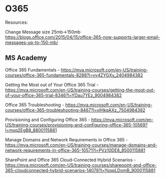 # O365

Resources:

Change Message size 25mb->150mb
https://blogs.office.com/2015/04/15/office-365-now-supports-larger-email-messages-up-to-150-mb/


MS Academy
--------------------------------------------------------------
Office 365 Fundamentals - https://mva.microsoft.com/en-US/training-courses/office-365-fundamentals-8288?l=yy4ZYGXy_2404984382

Getting the Most out of Your Office 365 Trial - https://mva.microsoft.com/en-US/training-courses/getting-the-most-out-of-your-office-365-trial-8346?l=YDau7YEz_9004984382

Office 365 Troubleshooting - https://mva.microsoft.com/en-US/training-courses/office-365-troubleshooting-8467?l=xIHkqAXz_7504984382

Provisioning and Configuring Office 365 - https://mva.microsoft.com/en-US/training-courses/provisioning-and-configuring-office-365-10569?l=mxq2EgB8_8800115881

Manage Domains and Network Requirements in Office 365 - https://mva.microsoft.com/en-US/training-courses/manage-domains-and-network-requirements-in-office-365-10571?l=PVz10DE8_8500115881

SharePoint and Office 365 Cloud-Connected Hybrid Scenarios - https://mva.microsoft.com/en-US/training-courses/sharepoint-and-office-365-cloudconnected-hybrid-scenarios-14078?l=YpspLDomB_9000115881


